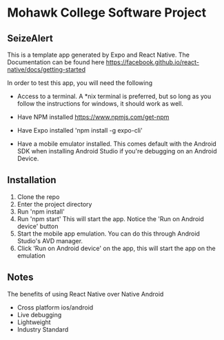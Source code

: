 # Mohawk College Software Project


## SeizeAlert

This is a template app generated by Expo and React Native. The Documentation can be found here https://facebook.github.io/react-native/docs/getting-started

In order to test this app, you will need the following

- Access to a terminal. A *nix terminal is preferred, but so long as you follow the instructions for windows, it should work as well. 

- Have NPM installed https://www.npmjs.com/get-npm

- Have Expo installed 'npm install -g expo-cli'

- Have a mobile emulator installed. This comes default with the Android SDK when installing Android Studio if you're debugging on an Android Device.

## Installation

1. Clone the repo
2. Enter the project directory
3. Run 'npm install'
3. Run 'npm start' This will start the app. Notice the 'Run on Android device' button
4. Start the mobile app emulation. You can do this through Android Studio's AVD manager. 
5. Click 'Run on Android device' on the app, this will start the app on the emulation

## Notes

The benefits of using React Native over Native Android

- Cross platform ios/android
- Live debugging
- Lightweight
- Industry Standard






